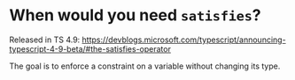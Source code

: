 # When would you need `satisfies`?

Released in TS 4.9: https://devblogs.microsoft.com/typescript/announcing-typescript-4-9-beta/#the-satisfies-operator

The goal is to enforce a constraint on a variable without changing its type.
